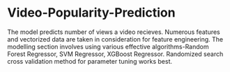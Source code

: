 # Video-Popularity-Prediction
The model predicts number of views a video recieves.
Numerous features and vectorized data are taken in consideration for feature engineering.
The modelling section involves using various effective algorithms-Random Forest Regressor, SVM Regressor, XGBoost Regressor.
Randomized search cross validation method for parameter tuning works best.
